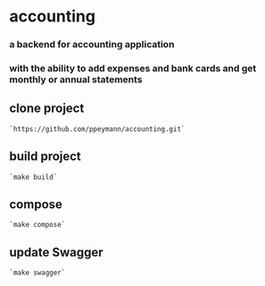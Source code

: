# accounting

### a backend for accounting application

### with the ability to add expenses and bank cards and get monthly or annual statements

## clone project

    `https://github.com/ppeymann/accounting.git`

## build project

    `make build`

## compose

    `make compose`

## update Swagger

    `make swagger`
